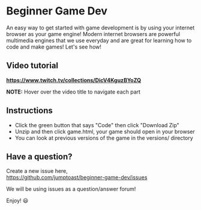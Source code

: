 # Beginner Game Dev

An easy way to get started with game development is by using your internet browser as your game engine! Modern internet browsers are powerful multimedia engines that we use everyday and are great for learning how to code and make games! Let's see how!

## Video tutorial

**https://www.twitch.tv/collections/DicV4KguzBYoZQ**

**NOTE:** Hover over the video title to navigate each part

## Instructions

- Click the green button that says "Code" then click "Download Zip"
- Unzip and then click game.html, your game should open in your browser
- You can look at previous versions of the game in the versions/ directory

## Have a question?

Create a new issue here,  
https://github.com/jumptoast/beginner-game-dev/issues

We will be using issues as a question/answer forum!

Enjoy! 😃
